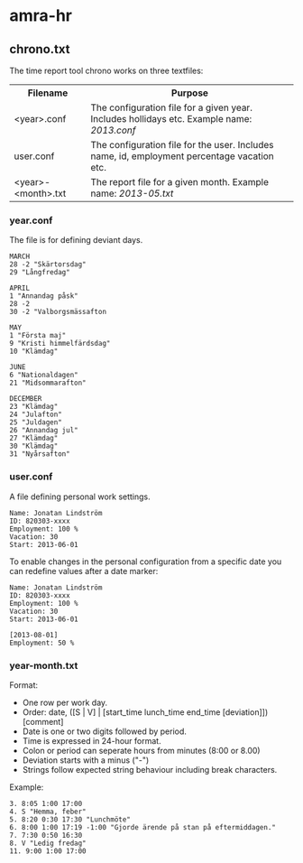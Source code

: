 amra-hr
=======

## chrono.txt

The time report tool chrono works on three textfiles:
<table>
    <tr>
        <th>Filename</th><th>Purpose</th>
    </tr>
    <tr>
        <td>&lt;year&gt;.conf</td>
        <td>The configuration file for a given year. Includes hollidays etc. Example name: <i>2013.conf</i></td>
    </tr>
    <tr>
        <td>user.conf</td>
        <td>The configuration file for the user. Includes name, id, employment percentage vacation etc.</td>
    </tr>
    <tr>
        <td>&lt;year&gt;-&lt;month&gt;.txt</td>
        <td>The report file for a given month. Example name: <i>2013-05.txt</i>
    </tr>
</table>

### year.conf
The file is for defining deviant days.
```
MARCH
28 -2 "Skärtorsdag"
29 "Långfredag"

APRIL
1 "Annandag påsk"
28 -2
30 -2 "Valborgsmässafton

MAY
1 "Första maj"
9 "Kristi himmelfärdsdag"
10 "Klämdag"

JUNE
6 "Nationaldagen"
21 "Midsommarafton"

DECEMBER
23 "Klämdag"
24 "Julafton"
25 "Juldagen"
26 "Annandag jul"
27 "Klämdag"
30 "Klämdag"
31 "Nyårsafton"
```
### user.conf
A file defining personal work settings.
```
Name: Jonatan Lindström
ID: 820303-xxxx
Employment: 100 %
Vacation: 30
Start: 2013-06-01
```

To enable changes in the personal configuration from a specific date you can redefine values after a date marker:
```
Name: Jonatan Lindström
ID: 820303-xxxx
Employment: 100 %
Vacation: 30
Start: 2013-06-01

[2013-08-01]
Employment: 50 %
```
### year-month.txt
Format:
* One row per work day.
* Order: date, ([S | V] | [start_time lunch_time end_time [deviation]]) [comment]
* Date is one or two digits followed by period.
* Time is expressed in 24-hour format.
* Colon or period can seperate hours from minutes (8:00 or 8.00)
* Deviation starts with a minus ("-")
* Strings follow expected string behaviour including break characters.

Example:
```
3. 8:05 1:00 17:00
4. S "Hemma, feber"
5. 8:20 0:30 17:30 "Lunchmöte"
6. 8:00 1:00 17:19 -1:00 "Gjorde ärende på stan på eftermiddagen."
7. 7:30 0:50 16:30
8. V "Ledig fredag"
11. 9:00 1:00 17:00
```
